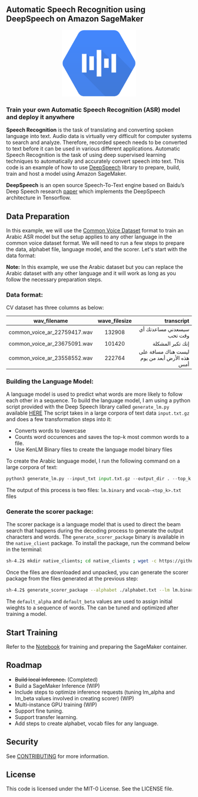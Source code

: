 ## Automatic Speech Recognition using DeepSpeech on Amazon SageMaker
<p align="center">
  <img width="200" height="180" src="./assets/speech.png">
</p>

### Train your own Automatic Speech Recognition (ASR) model and deploy it anywhere
**Speech Recognition** is the task of translating and converting spoken language into text. Audio data is virtually very difficult for computer systems to search and analyze. Therefore, recorded speech needs to be converted to text before it can be used in various different applications. Automatic Speech Recognition is the task of using deep supervised learning techniques to automatically and accurately convert speech into text. This code is an example of how to use [DeepSpeech](https://github.com/mozilla/DeepSpeech) library to prepare, build, train and host a model using Amazon SageMaker.

**DeepSpeech** is an open source Speech-To-Text engine based on Baidu’s Deep Speech research [paper](https://arxiv.org/pdf/1412.5567.pdf) which implements the DeepSpeech architecture in Tensorflow.

## Data Preparation
In this example, we will use the [Common Voice Dataset](https://commonvoice.mozilla.org/en/datasets) format to train an Arabic ASR model but the setup applies to any other language in the common voice dataset format. We will need to run a few steps to prepare the data, alphabet file, language model, and the scorer. Let's start with the data format:

**Note:** In this example, we use the Arabic dataset but you can replace the Arabic dataset with any other language and it will work as long as you follow the necessary preparation steps.  

### Data format:
CV dataset has three columns as below:

| wav_filename   |      wave_filesize      |  transcript |
|----------|:-------------:|------:|
| common_voice_ar_22759417.wav |  132908 | سيسعدني مساعدتك أي وقت تحب |
| common_voice_ar_23675091.wav |    101420   |   إنك تكبر المشكلة |
| common_voice_ar_23558552.wav | 222764 |    ليست هناك مسافة على هذه الأرض أبعد من يوم أمس |

### Building the Language Model:

A language model is used to predict what words are more likely to follow each other in a sequence. To build the language model, I am using a python script provided with the Deep Speech library called `generate_lm.py` available [HERE](https://github.com/mozilla/DeepSpeech/blob/master/data/lm/generate_lm.py) 
The script takes in a large corpora of text data `input.txt.gz` and does a few transformation steps into it:
- Converts words to lowercase
- Counts word occurences and saves the top-k most common words to a file.
- Use KenLM Binary files to create the language model binary files

To create the Arabic language model, I run the following command on a large corpora of text:
```python
python3 generate_lm.py --input_txt input.txt.gz --output_dir . --top_k 500000 --kenlm_bins native_client/kenlm/build/bin/ --arpa_order 5 --max_arpa_memory "85%" --arpa_prune "0|0|1" --binary_a_bits 255 --binary_q_bits 8 --binary_type trie —discount_fallback
```

The output of this process is two files: `lm.binary` and `vocab-<top_k>.txt` files

### Generate the scorer package:
The scorer package is a language model that is used to direct the beam search that happens during the decoding process to generate the output characters and words. The `generate_scorer_package` binary is available in the `native_client` package. To install the package, run the command below in the terminal:

```bash
sh-4.2$ mkdir native_clients; cd native_clients ; wget -c https://github.com/mozilla/DeepSpeech/releases/download/v0.9.3/native_client.amd64.cuda.linux.tar.xz && tar -Jxvf native_client.amd64.cuda.linux.tar.xz 
```
Once the files are downloaded and unpacked, you can generate the scorer package from the files generated at the previous step:

```bash
sh-4.2$ generate_scorer_package --alphabet ./alphabet.txt --lm lm.binary --vocab vocab-500000.txt --package kenlm.scorer --default_alpha 0.6560092006459668 --default_beta 2.3034529727156823
```

The `default_alpha` and `default_beta` values are used to assign initial wieghts to a sequence of words. The can be tuned and optimized after training a model. 


## Start Training
Refer to the [Notebook](notebook/DeepSpeech-SageMaker.ipynb) for training and preparing the SageMaker container.

## Roadmap
- ~~Build local Inference.~~ (Completed)
- Build a SageMaker Inference (WIP)
- Include steps to optimize inference requests (tuning lm_alpha and lm_beta values involved in creating scorer) (WIP)
- Multi-instance GPU training (WIP)
- Support fine tuning.
- Support transfer learning.
- Add steps to create alphabet, vocab files for any language.

## Security

See [CONTRIBUTING](CONTRIBUTING.md#security-issue-notifications) for more information.

## License

This code is licensed under the MIT-0 License. See the LICENSE file.

